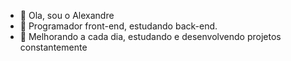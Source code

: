 - 👋 Ola, sou o Alexandre
- 👀 Programador front-end, estudando back-end.
- 🌱 Melhorando a cada dia, estudando e desenvolvendo projetos constantemente 

<!---
AleexandreKt/AleexandreKt is a ✨ special ✨ repository because its `README.md` (this file) appears on your GitHub profile.
You can click the Preview link to take a look at your changes.
--->
